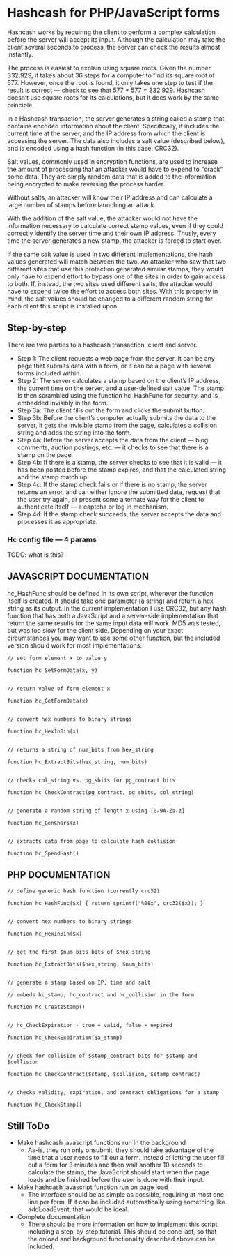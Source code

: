 # Hashcash for PHP/JavaScript forms

Hashcash works by requiring the client to perform a complex calculation before the server will accept its input. Although the calculation may take the client several seconds to process, the server can check the results almost instantly.

The process is easiest to explain using square roots. Given the number 332,929, it takes about 36 steps for a computer to find its square root of 577. However, once the root is found, it only takes one step to test if the result is correct — check to see that 577 * 577 = 332,929. Hashcash doesn’t use square roots for its calculations, but it does work by the same principle.

In a Hashcash transaction, the server generates a string called a stamp that contains encoded information about the client. Specifically, it includes the current time at the server, and the IP address from which the client is accessing the server. The data also includes a salt value (described below), and is encoded using a hash function (in this case, CRC32).

Salt values, commonly used in encryption functions, are used to increase the amount of processing that an attacker would have to expend to "crack" some data. They are simply random data that is added to the information being encrypted to make reversing the process harder.

Without salts, an attacker will know their IP address and can calculate a large number of stamps before launching an attack.

With the addition of the salt value, the attacker would not have the information necessary to calculate correct stamp values, even if they could correctly identify the server time and their own IP address. Thusly, every time the server generates a new stamp, the attacker is forced to start over.

If the same salt value is used in two different implementations, the hash values generated will match between the two. An attacker who saw that two different sites that use this protection generated similar stamps, they would only have to expend effort to bypass one of the sites in order to gain access to both. If, instead, the two sites used different salts, the attacker would have to expend twice the effort to access both sites. With this property in mind, the salt values should be changed to a different random string for each client this script is installed upon.

## Step-by-step

There are two parties to a hashcash transaction, client and server.

*   Step 1: The client requests a web page from the server. It can be any page that submits data with a form, or it can be a page with several forms included within.
*   Step 2: The server calculates a stamp based on the client’s IP address, the current time on the server, and a user-defined salt value. The stamp is then scrambled using the function hc_HashFunc for security, and is embedded invisibly in the form.
*   Step 3a: The client fills out the form and clicks the submit button.
*   Step 3b: Before the client’s computer actually submits the data to the server, it gets the invisible stamp from the page, calculates a collision string and adds the string into the form.
*   Step 4a: Before the server accepts the data from the client — blog comments, auction postings, etc. — it checks to see that there is a stamp on the page.
*   Step 4b: If there is a stamp, the server checks to see that it is valid — it has been posted before the stamp expires, and that the calculated string and the stamp match up.
*   Step 4c: If the stamp check fails or if there is no stamp, the server returns an error, and can either ignore the submitted data, request that the user try again, or present some alternate way for the client to authenticate itself — a captcha or log in mechanism.
*   Step 4d: If the stamp check succeeds, the server accepts the data and processes it as appropriate.

### Hc config file — 4 params

TODO: what is this?

## JAVASCRIPT DOCUMENTATION

hc_HashFunc should be defined in its own script, wherever the function itself is created. It should take one parameter (a string) and return a hex string as its output. In the current implementation I use CRC32, but any hash function that has both a JavaScript and a server-side implementation that return the same results for the same input data will work. MD5 was tested, but was too slow for the client side. Depending on your exact circumstances you may want to use some other function, but the included version should work for most implementations.

    // set form element x to value y
    
    function hc_SetFormData(x, y)
    
    
    // return value of form element x
    
    function hc_GetFormData(x)
    
    
    // convert hex numbers to binary strings
    
    function hc_HexInBin(x)
    
    
    // returns a string of num_bits from hex_string
    
    function hc_ExtractBits(hex_string, num_bits)
    
    
    // checks col_string vs. pg_sbits for pg_contract bits
    
    function hc_CheckContract(pg_contract, pg_sbits, col_string)
    
    
    // generate a random string of length x using [0-9A-Za-z]
    
    function hc_GenChars(x)
    
    
    // extracts data from page to calculate hash collision
    
    function hc_SpendHash()
    

## PHP DOCUMENTATION

    // define generic hash function (currently crc32)
    
    function hc_HashFunc($x) { return sprintf("%08x", crc32($x)); }
    
    
    // convert hex numbers to binary strings
    
    function hc_HexInBin($x)
    
    
    // get the first $num_bits bits of $hex_string
    
    function hc_ExtractBits($hex_string, $num_bits)
    
    
    // generate a stamp based on IP, time and salt
    
    // embeds hc_stamp, hc_contract and hc_collision in the form
    
    function hc_CreateStamp()
    
    
    // hc_CheckExpiration - true = valid, false = expired
    
    function hc_CheckExpiration($a_stamp)
    
    
    // check for collision of $stamp_contract bits for $stamp and $collision
    
    function hc_CheckContract($stamp, $collision, $stamp_contract)
    
    
    // checks validity, expiration, and contract obligations for a stamp
    
    function hc_CheckStamp()
    

## Still ToDo

*   Make hashcash javascript functions run in the background 
    *   As-is, they run only onsubmit, they should take advantage of the time that a user needs to fill out a form. Instead of letting the user fill out a form for 3 minutes and then wait another 10 seconds to calculate the stamp, the JavaScript should start when the page loads and be finished before the user is done with their input.
*   Make hashcash javascript function run on page load 
    *   The interface should be as simple as possible, requiring at most one line per form. If it can be included automatically using something like addLoadEvent, that would be ideal.
*   Complete documentation 
    *   There should be more information on how to implement this script, including a step-by-step tutorial. This should be done last, so that the onload and background functionality described above can be included.

